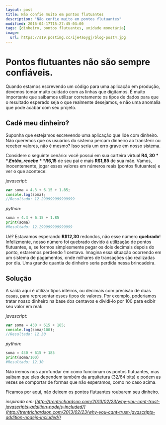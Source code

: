 ```yaml
---
layout: post
title: Não confie muito em pontos flutuantes
description: "Não confie muito em pontos flutuantes"
modified: 2016-04-17T15:27:45-03:00
tags: [dinheiro, pontos flutuantes, unidade monetária]
image:
  url: https://s19.postimg.cc/ije4a6ygj/blog-post4.jpg
---
```

# Pontos flutuantes não são sempre confiáveis.

Quando estamos escrevendo um código para uma aplicação em produção, devemos
tomar muito cuidado com as linhas que digitamos. É muito importante que saibamos
utilizar corretamente os tipos de dados para que o resultado esperado
seja o que realmente desejamos, e não uma anomalia que pode acabar com seu projeto.

## Cadê meu dinheiro?
Suponha que estejamos escrevendo uma aplicação que lide com dinheiro. Não queremos
que os usuários do sistema percam dinheiro ao transferir ou receber valores,
não é mesmo? Isso seria um erro grave em nosso sistema.

Considere o seguinte cenário: você possui em sua carteira virtual **R$4,30**. Então, recebe **R$6,15** de seu pai e mais **R$1,85** de sua mãe. Vamos, inocentemente,
jogar esses valores em números reais (pontos flutuantes) e ver o que acontece:

_javascript:_

```javascript
var soma = 4.3 + 6.15 + 1.85;
console.log(soma);
//Resultado: 12.299999999999999
```

_python:_

```python
soma = 4.3 + 6.15 + 1.85
print(soma)
#Resultado: 12.299999999999999
```

Ué? Estavamos esperando **R$12,30** redondos, não esse número **quebrado**!
Infelizmente, nosso número foi quebrado devido à utilização de pontos flutuantes,
e, se formos simplesmente pegar os dois decimais depois do ponto,
estaremos perdendo 1 centavo. Imagina essa situação ocorrendo em um sistema de
pagamentos, onde milhares de transações são realizadas por dia. Uma grande
quantia de dinheiro seria perdida nessa brincadeira.


## Solução
A saída aqui é utilizar tipos inteiros, ou decimais com precisão de duas casas, para representar esses tipos de valores. Por exemplo, poderíamos tratar nosso dinheiro na base dos centavos e dividí-lo por 100 para exibir seu valor em real:

_javascript:_

```javascript
var soma = 430 + 615 + 185;
console.log(soma/100);
//Resultado: 12.30
```

_python:_

```python
soma = 430 + 615 + 185
print(soma/100)
#Resultado: 12.30
```

Não iremos nos aprofundar em como funcionam os pontos flutuantes, mas saibam que eles dependem também da arquitetura (32/64 bits) e podem as vezes se comportar de formas que não esperamos, como no caso acima.

Ficamos por aqui, não deixem os pontos flutuantes roubarem seu dinheiro.

_inspirado em: [http://trentrichardson.com/2013/02/23/why-you-cant-trust-javascripts-addition-nodejs-included/](http://trentrichardson.com/2013/02/23/why-you-cant-trust-javascripts-addition-nodejs-included/)_
